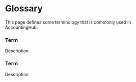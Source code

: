 # Glossary

This page defines some terminology that is commonly used in AccountingHub.

### Term

Description

### Term

Description
